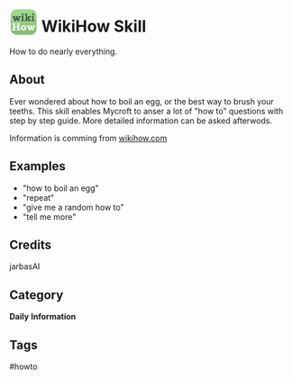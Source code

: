 # <img src='icon.png' width='50' height='50' style='vertical-align:bottom'/> WikiHow Skill

How to do nearly everything.

## About
Ever wondered about how to boil an egg, or the best way to brush your teeths. This skill enables
Mycroft to anser a lot of "how to" questions with step by step guide. More detailed
information can be asked afterwods.

Information is comming from [wikihow.com](https://www.wikihow.com/)

## Examples
* "how to boil an egg"
* "repeat"
* "give me a random how to"
* "tell me more"

## Credits
jarbasAI

## Category
**Daily**
**Information**

## Tags
#howto

